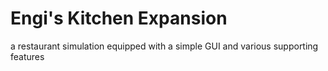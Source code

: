 # Engi's Kitchen Expansion
a restaurant simulation equipped with a simple GUI and various supporting features
